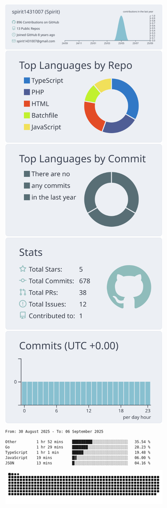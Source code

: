 [![](https://raw.githubusercontent.com/spirit1431007/spirit1431007/master/profile-summary-card-output/nord_bright/0-profile-details.svg)](https://git.io/spiritx)
[![](https://raw.githubusercontent.com/spirit1431007/spirit1431007/master/profile-summary-card-output/nord_bright/1-repos-per-language.svg)](https://git.io/spiritx) [![](https://raw.githubusercontent.com/spirit1431007/spirit1431007/master/profile-summary-card-output/nord_bright/2-most-commit-language.svg)](https://git.io/spiritx)
[![](https://raw.githubusercontent.com/spirit1431007/spirit1431007/master/profile-summary-card-output/nord_bright/3-stats.svg)](https://git.io/spiritx) [![](https://raw.githubusercontent.com/spirit1431007/spirit1431007/master/profile-summary-card-output/nord_bright/4-productive-time.svg)](https://git.io/spiritx)

<!--START_SECTION:waka-->

```txt
From: 30 August 2025 - To: 06 September 2025

Other         1 hr 52 mins    █████████░░░░░░░░░░░░░░░░   35.54 %
Go            1 hr 29 mins    ███████░░░░░░░░░░░░░░░░░░   28.23 %
TypeScript    1 hr 1 min      █████░░░░░░░░░░░░░░░░░░░░   19.48 %
JavaScript    19 mins         █▓░░░░░░░░░░░░░░░░░░░░░░░   06.00 %
JSON          13 mins         █░░░░░░░░░░░░░░░░░░░░░░░░   04.16 %
```

<!--END_SECTION:waka-->

![contribution](https://github.com/spirit1431007/spirit1431007/blob/output/github-contribution-grid-snake.svg)
